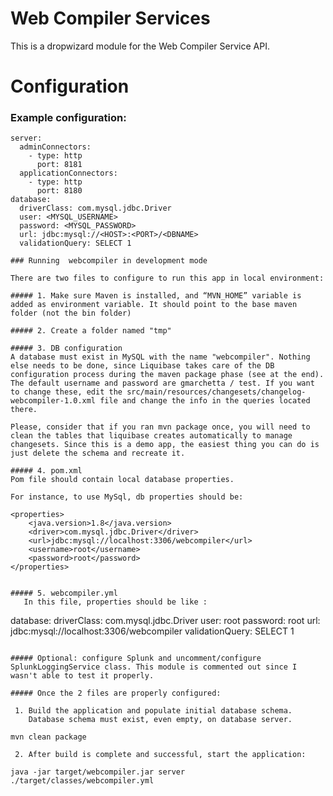 
Web Compiler Services
====================

This is a dropwizard module for the Web Compiler Service API.

# Configuration

### Example configuration:

```
server:
  adminConnectors:
    - type: http
      port: 8181
  applicationConnectors:
    - type: http
      port: 8180
database:
  driverClass: com.mysql.jdbc.Driver
  user: <MYSQL_USERNAME>
  password: <MYSQL_PASSWORD>
  url: jdbc:mysql://<HOST>:<PORT>/<DBNAME>
  validationQuery: SELECT 1

### Running  webcompiler in development mode

There are two files to configure to run this app in local environment:

##### 1. Make sure Maven is installed, and “MVN_HOME” variable is added as environment variable. It should point to the base maven folder (not the bin folder)

##### 2. Create a folder named "tmp"

##### 3. DB configuration
A database must exist in MySQL with the name "webcompiler". Nothing else needs to be done, since Liquibase takes care of the DB configuration process during the maven package phase (see at the end). The default username and password are gmarchetta / test. If you want to change these, edit the src/main/resources/changesets/changelog-webcompiler-1.0.xml file and change the info in the queries located there. 

Please, consider that if you ran mvn package once, you will need to clean the tables that liquibase creates automatically to manage changesets. Since this is a demo app, the easiest thing you can do is just delete the schema and recreate it. 

##### 4. pom.xml
Pom file should contain local database properties. 

For instance, to use MySql, db properties should be:

```
    <properties>
        <java.version>1.8</java.version>
        <driver>com.mysql.jdbc.Driver</driver>
        <url>jdbc:mysql://localhost:3306/webcompiler</url>
        <username>root</username>
        <password>root</password>
    </properties>
```

##### 5. webcompiler.yml
   In this file, properties should be like :

```
database:
  driverClass: com.mysql.jdbc.Driver
  user: root
  password: root
  url:  jdbc:mysql://localhost:3306/webcompiler
  validationQuery: SELECT 1
```

##### Optional: configure Splunk and uncomment/configure SplunkLoggingService class. This module is commented out since I wasn't able to test it properly.

##### Once the 2 files are properly configured: 

 1. Build the application and populate initial database schema. 
    Database schema must exist, even empty, on database server.
```
    mvn clean package
```
 2. After build is complete and successful, start the application:
```
    java -jar target/webcompiler.jar server ./target/classes/webcompiler.yml
```
